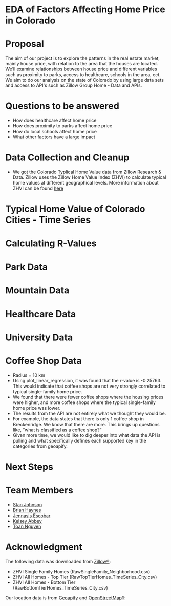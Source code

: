 # EDA of Factors Affecting Home Price in Colorado


# Proposal
The aim of our project is to explore the patterns in the real estate market, mainly house price, with relation to the area that the houses are located. We’ll examine relationships between house price and different variables such as proximity to parks, access to healthcare, schools in the area, ect. We aim to do our analysis on the state of Colorado by using large data sets and access to API's such as Zillow Group Home - Data and APIs.

# Questions to be answered
  * How does healthcare affect home price
  * How does proximity to parks affect home price
  * How do local schools affect home price
  * What other factors have a large impact

# Data Collection and Cleanup
  * We got the Colorado Typlical Home Value data from Zillow Research & Data. Zillow uses the Zillow Home Value Index (ZHVI) to calculate typical home values at  different geographical levels. More information about ZHVI can be found [here](https://www.zillow.com/research/data/)

# Typical Home Value of Colorado Cities - Time Series


# Calculating R-Values


# Park Data


# Mountain Data


# Healthcare Data


# University Data


# Coffee Shop Data
-   Radius = 10 km
-   Using plot_linear_regression, it was found that the r-value is -0.25763.  This would indicate that coffee shops are not very strongly correlated to typical single-family home price.
-	We found that there were fewer coffee shops where the housing prices were higher, and more coffee shops where the typical single-family home price was lower.
-	The results from the API are not entirely what we thought they would be.
-	For example, the data states that there is only 1 coffee shop in Breckenridge.  We know that there are more.  This brings up questions like, “what is classified as a coffee shop?”
-	Given more time, we would like to dig deeper into what data the API is pulling and what specifically defines each supported key in the categories from geoapify.



# Next Steps


# Team Members
  * [Stan Johnson](https://github.com/StanJohn04)
  * [Brian Haynes](https://github.com/brianphaynes)
  * [Jennasis Escobar](https://github.com/jenntruly)
  * [Kelsey Abbey](https://github.com/kelseyabbey)
  * [Toan Nguyen](https://github.com/Toan88Nguyen)

# Acknowledgment
The following data was downloaded from [Zillow®](https://www.zillow.com/research/data/):
 * ZHVI Single Family Homes (RawSingleFamily_Neighborhood.csv)
 * ZHVI All Homes - Top Tier (RawTopTierHomes_TimeSeries_City.csv)
 * ZHVI All Homes - Bottom Tier (RawBottomTierHomes_TimeSeries_City.csv)

Our location data is from [Geoapify](https://www.geoapify.com/) and [OpenStreetMap®](https://www.openstreetmap.org/copyright)

